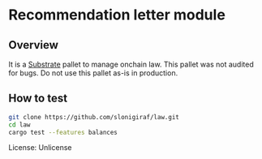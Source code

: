# Recommendation letter module

## Overview

It is a [Substrate](https://github.com/paritytech/substrate) pallet to manage onchain law.
This pallet was not audited for bugs. Do not use this pallet as-is in production.

## How to test
```sh
git clone https://github.com/slonigiraf/law.git
cd law
cargo test --features balances
```

License: Unlicense
